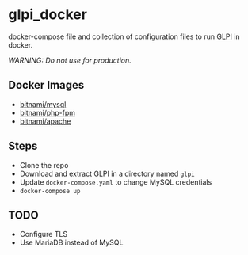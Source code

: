 # glpi_docker

docker-compose file and collection of configuration files
to run [GLPI](https://github.com/glpi-project/glpi) in docker.

*WARNING: Do not use for production.* 

## Docker Images
* [bitnami/mysql](https://github.com/bitnami/bitnami-docker-mysql)
* [bitnami/php-fpm](https://github.com/bitnami/bitnami-docker-php-fpm)
* [bitnami/apache](https://github.com/bitnami/bitnami-docker-apache)

## Steps
* Clone the repo
* Download and extract GLPI in a directory named `glpi`
* Update `docker-compose.yaml` to change MySQL credentials
* `docker-compose up`

## TODO
* Configure TLS
* Use MariaDB instead of MySQL